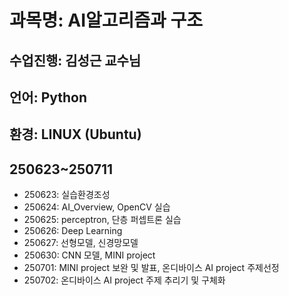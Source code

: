 # 과목명: AI알고리즘과 구조
## 수업진행: 김성근 교수님
## 언어: Python
## 환경: LINUX (Ubuntu)
## 250623~250711
* 250623: 실습환경조성
* 250624: AI_Overview, OpenCV 실습
* 250625: perceptron, 단층 퍼셉트론 실습
* 250626: Deep Learning
* 250627: 선형모델, 신경망모델
* 250630: CNN 모델, MINI project
* 250701: MINI project 보완 및 발표, 온디바이스 AI project 주제선정
* 250702: 온디바이스 AI project 주제 추리기 및 구체화
